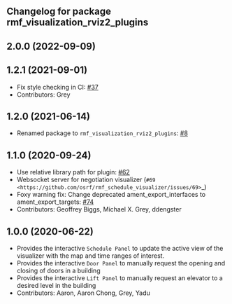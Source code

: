 ## Changelog for package rmf_visualization_rviz2_plugins

2.0.0 (2022-09-09)
------------------

1.2.1 (2021-09-01)
------------------
* Fix style checking in CI: [#37](https://github.com/open-rmf/rmf_visualization/pull/37)
* Contributors: Grey

1.2.0 (2021-06-14)
------------------
* Renamed package to `rmf_visualization_rviz2_plugins`: [#8](https://github.com/open-rmf/rmf_visualization/pull/8)

1.1.0 (2020-09-24)
-----------
* Use relative library path for plugin: [#62](https://github.com/osrf/rmf_schedule_visualizer/pull/62)
* Websocket server for negotiation visualizer (`#69 <https://github.com/osrf/rmf_schedule_visualizer/issues/69>`_)
* Foxy warning fix: Change deprecated ament_export_interfaces to ament_export_targets: [#74](https://github.com/osrf/rmf_schedule_visualizer/pull/74)
* Contributors: Geoffrey Biggs, Michael X. Grey, ddengster

1.0.0 (2020-06-22)
------------------
* Provides the interactive `Schedule Panel` to update the active view of the visualizer with the map and time ranges of interest.
* Provides the interactive `Door Panel` to manually request the opening and closing of doors in a building
* Provides the interactive `Lift Panel` to manually request an elevator to a desired level in the building
* Contributors: Aaron, Aaron Chong, Grey, Yadu
